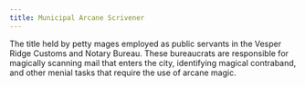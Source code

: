 ```yaml
---
title: Municipal Arcane Scrivener
---
```


The title held by petty mages employed as public servants in the Vesper Ridge Customs and Notary Bureau. These bureaucrats are responsible for magically scanning mail that enters the city, identifying magical contraband, and other menial tasks that require the use of arcane magic.